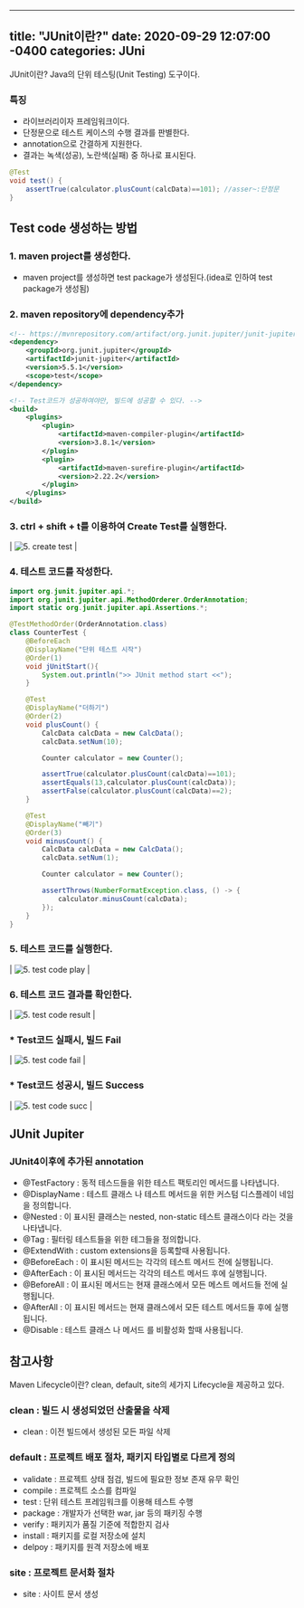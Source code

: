 
---
title: "JUnit이란?"
date: 2020-09-29 12:07:00 -0400
categories: JUni
---

JUnit이란?
Java의 단위 테스팅(Unit Testing) 도구이다.

### 특징

- 라이브러리이자 프레임워크이다.
- 단정문으로 테스트 케이스의 수행 결과를 판별한다.
- annotation으로 간결하게 지원한다.
- 결과는 녹색(성공), 노란색(실패) 중 하나로 표시된다.

```java
@Test
void test() { 
	assertTrue(calculator.plusCount(calcData)==101); //asser~:단정문
}
```

## Test code 생성하는 방법

### 1. maven project를 생성한다.

- maven project를 생성하면 test package가 생성된다.(idea로 인하여 test package가 생성됨)

### 2. maven repository에 dependency추가

```xml
<!-- https://mvnrepository.com/artifact/org.junit.jupiter/junit-jupiter -->
<dependency>
    <groupId>org.junit.jupiter</groupId>
    <artifactId>junit-jupiter</artifactId>
    <version>5.5.1</version>
    <scope>test</scope>
</dependency>

<!-- Test코드가 성공하여야만, 빌드에 성공할 수 있다. -->
<build>
    <plugins>
        <plugin>
            <artifactId>maven-compiler-plugin</artifactId>
            <version>3.8.1</version>
        </plugin>
        <plugin>
            <artifactId>maven-surefire-plugin</artifactId>
            <version>2.22.2</version>
        </plugin>
    </plugins>
</build>
```

### 3. ctrl + shift + t를 이용하여 Create Test를 실행한다.

| ![5. create test]({{"https://github.com/JHeeSeong/JHeeSeong.github.io/blob/gh-pages/assets/images/5_TestCodePlay.png"}}) |

### 4. 테스트 코드를 작성한다.

```java
import org.junit.jupiter.api.*;
import org.junit.jupiter.api.MethodOrderer.OrderAnnotation;
import static org.junit.jupiter.api.Assertions.*;

@TestMethodOrder(OrderAnnotation.class)
class CounterTest {
    @BeforeEach
    @DisplayName("단위 테스트 시작")
    @Order(1)
    void jUnitStart(){
        System.out.println(">> JUnit method start <<");
    }

    @Test
    @DisplayName("더하기")
    @Order(2)
    void plusCount() {
        CalcData calcData = new CalcData();
        calcData.setNum(10);

        Counter calculator = new Counter();

        assertTrue(calculator.plusCount(calcData)==101);
        assertEquals(13,calculator.plusCount(calcData));
        assertFalse(calculator.plusCount(calcData)==2);
    }

    @Test
    @DisplayName("빼기")
    @Order(3)
    void minusCount() {
        CalcData calcData = new CalcData();
        calcData.setNum(1);

        Counter calculator = new Counter();

        assertThrows(NumberFormatException.class, () -> {
            calculator.minusCount(calcData);
        });
    }
}
```

### 5. 테스트 코드를 실행한다.

| ![5. test code play]({{"https://github.com/JHeeSeong/JHeeSeong.github.io/blob/gh-pages/assets/images/5_TestCodeResult.png"}}) |

### 6. 테스트 코드 결과를 확인한다.

| ![5. test code result]({{"https://github.com/JHeeSeong/JHeeSeong.github.io/blob/gh-pages/assets/images/5_TestCodeResult.png"}}) |

### * Test코드 실패시, 빌드 Fail

| ![5. test code fail]({{"https://github.com/JHeeSeong/JHeeSeong.github.io/blob/gh-pages/assets/images/5_TestCodeFail.png"}}) |

### * Test코드 성공시, 빌드 Success

| ![5. test code succ]({{"https://github.com/JHeeSeong/JHeeSeong.github.io/blob/gh-pages/assets/images/5_TestCodeSucc.png"}}) |

## JUnit Jupiter

### JUnit4이후에 추가된 annotation

- @TestFactory : 동적 테스드들을 위한 테스트 팩토리인 메서드를 나타냅니다.
- @DisplayName : 테스트 클래스 나 테스트 메서드을 위한 커스텀 디스플레이 네임을 정의합니다.
- @Nested : 이 표시된 클래스는 nested, non-static 테스트 클래스이다 라는 것을 나타냅니다.
- @Tag : 필터링 테스트들을 위한 테그들을 정의합니다.
- @ExtendWith : custom extensions을 등록할때 사용됩니다.
- @BeforeEach : 이 표시된 메서드는 각각의 테스트 메서드 전에 실행됩니다.
- @AfterEach : 이 표시된 메서드는 각각의 테스트 메서드 후에 실행됩니다.
- @BeforeAll : 이 표시된 메서드는 현재 클래스에서 모든 메스트 메서드들 전에 실행됩니다.
- @AfterAll : 이 표시된 메서드는 현재 클래스에서 모든 테스트 메서드들 후에 실행됩니다.
- @Disable : 테스트 클래스 나 메서드 를 비활성화 할때 사용됩니다.

## 참고사항

Maven Lifecycle이란?
clean, default, site의 세가지 Lifecycle을 제공하고 있다.

### clean : 빌드 시 생성되었던 산출물을 삭제

- clean : 이전 빌드에서 생성된 모든 파일 삭제

### default : 프로젝트 배포 절차, 패키지 타입별로 다르게 정의

- validate : 프로젝트 상태 점검, 빌드에 필요한 정보 존재 유무 확인
- compile : 프로젝트 소스를 컴파일
- test : 단위 테스트 프레임워크를 이용해 테스트 수행
- package : 개발자가 선택한 war, jar 등의 패키징 수행
- verify : 패키지가 품질 기준에 적합한지 검사
- install : 패키지를 로컬 저장소에 설치
- delpoy : 패키지를 원격 저장소에 배포

### site : 프로젝트 문서화 절차

- site : 사이트 문서 생성
